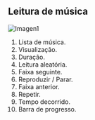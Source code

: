 ## Leitura de música

![Imagen1](http://static.energysistem.com/images/manuals/42762/57cd4247ebfe5.jpg)

1. Lista de música.
2. Visualização.
3. Duração.
4. Leitura aleatória.
5. Faixa seguinte.
6. Reproduzir / Parar.
7. Faixa anterior.
8. Repetir.
9. Tempo decorrido.
10. Barra de progresso.

